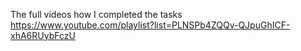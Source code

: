 The full videos how I completed the tasks 
https://www.youtube.com/playlist?list=PLNSPb4ZQQv-QJpuGhICF-xhA6RUybFczU
